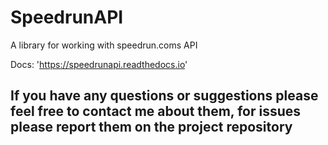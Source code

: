 SpeedrunAPI
===
A library for working with speedrun.coms API

Docs: 'https://speedrunapi.readthedocs.io'

## If you have any questions or suggestions please feel free to contact me about them, for issues please report them on the project repository